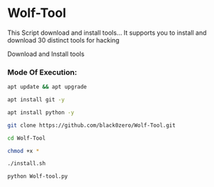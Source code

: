 # Wolf-Tool

This Script download and install tools... It supports you to install and download 30 distinct tools for hacking

Download and Install tools

<h3> Mode Of Execution: </h3>

```bash
apt update && apt upgrade
```

```bash
apt install git -y
```

```bash
apt install python -y
```

```bash
git clone https://github.com/black0zero/Wolf-Tool.git
```

```bash
cd Wolf-Tool
```

```bash
chmod +x *
```

```bash
./install.sh
```

```bash
python Wolf-tool.py
```
